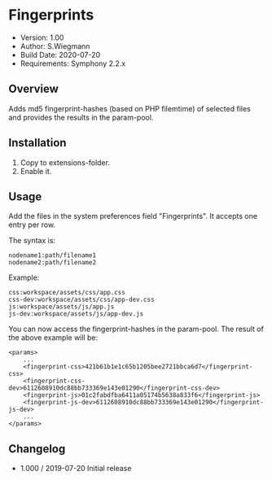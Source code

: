 # Fingerprints

- Version: 1.00
- Author: S.Wiegmann
- Build Date: 2020-07-20
- Requirements: Symphony 2.2.x


## Overview

Adds md5 fingerprint-hashes (based on PHP filemtime) of selected files and provides the results in the param-pool.


## Installation

1. Copy to extensions-folder.
2. Enable it.


## Usage

Add the files in the system preferences field "Fingerprints".
It accepts one entry per row.

The syntax is:

    nodename1:path/filename1
    nodename2:path/filename2


Example:

    css:workspace/assets/css/app.css
    css-dev:workspace/assets/css/app-dev.css
    js:workspace/assets/js/app.js
    js-dev:workspace/assets/js/app-dev.js


You can now access the fingerprint-hashes in the param-pool.
The result of the above example will be:

    <params>
        ...
        <fingerprint-css>421b61b1e1c65b1205bee2721bbca6d7</fingerprint-css>
        <fingerprint-css-dev>6112608910dc88bb733369e143e01290</fingerprint-css-dev>
        <fingerprint-js>01c2fabdfba6411a05174b5638a833f6</fingerprint-js>
        <fingerprint-js-dev>6112608910dc88bb733369e143e01290</fingerprint-js-dev>
        ...
    </params>



## Changelog

- 1.000 / 2019-07-20 Initial release
